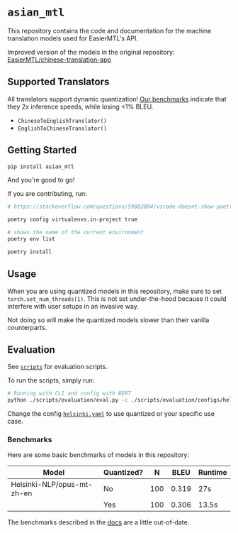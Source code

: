 # `asian_mtl`

This repository contains the code and documentation for the machine translation models used for EasierMTL's API.

Improved version of the models in the original repository: [EasierMTL/chinese-translation-app](https://github.com/EasierMTL/chinese-translation-app/tree/main/server/chinese_translation_api)

## Supported Translators

All translators support dynamic quantization! [Our benchmarks](#benchmarks) indicate that they 2x inference speeds, while losing <1% BLEU.

- `ChineseToEnglishTranslator()`
- `EnglishToChineseTranslator()`

## Getting Started

```bash
pip install asian_mtl
```

And you're good to go!

If you are contributing, run:

```bash
# https://stackoverflow.com/questions/59882884/vscode-doesnt-show-poetry-virtualenvs-in-select-interpreter-option

poetry config virtualenvs.in-project true

# shows the name of the current environment
poetry env list

poetry install
```

## Usage

When you are using quantized models in this repository, make sure to set `torch.set_num_threads(1)`. This is not set under-the-hood because it could interfere with user setups in an invasive way.

Not doing so will make the quantized models slower than their vanilla counterparts.

## Evaluation

See [`scripts`](./scripts) for evaluation scripts.

To run the scripts, simply run:

```bash
# Running with CLI and config with BERT
python ./scripts/evaluation/eval.py -c ./scripts/evaluation/configs/helsinki.yaml
```

Change the config [`helsinki.yaml`](./scripts/evaluation/configs/helsinki.yaml) to use quantized or your specific use case.

### Benchmarks

Here are some basic benchmarks of models in this repository:

| Model                      | Quantized? | N   | BLEU  | Runtime |
| -------------------------- | ---------- | --- | ----- | ------- |
| Helsinki-NLP/opus-mt-zh-en | No         | 100 | 0.319 | 27s     |
|                            | Yes        | 100 | 0.306 | 13.5s   |

The benchmarks described in the [docs](./docs/evaluation/EVALUATION_REG.md) are a little out-of-date.
